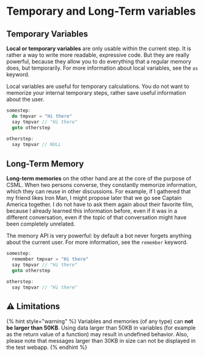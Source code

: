 # Temporary and Long-Term variables

## Temporary Variables

**Local or temporary variables** are only usable within the current step. It is rather a way to write more readable, expressive code. But they are really powerful, because they allow you to do everything that a regular memory does, but temporarily. For more information about local variables, see the `as` keyword.

Local variables are useful for temporary calculations. You do not want to memorize your internal temporary steps, rather save useful information about the user.

```cpp
somestep:
  do tmpvar = "Hi there"
  say tmpvar // "Hi there"
  goto otherstep
  
otherstep:
  say tmpvar // NULL
```

## Long-Term Memory

**Long-term memories** on the other hand are at the core of the purpose of CSML. When two persons converse, they constantly memorize information, which they can reuse in other discussions. For example, if I gathered that my friend likes Iron Man, I might propose later that we go see Captain America together. I do not have to ask them again about their favorite film, because I already learned this information before, even if it was in a different conversation, even if the topic of that conversation might have been completely unrelated.

The memory API is very powerful: by default a bot never forgets anything about the current user. For more information, see the `remember` keyword.

```cpp
somestep:
  remember tmpvar = "Hi there"
  say tmpvar // "Hi there"
  goto otherstep
  
otherstep:
  say tmpvar // "Hi there"
```

## ⚠️ Limitations

{% hint style="warning" %}
Variables and memories \(of any type\) can **not be larger than 50KB**. Using data larger than 50KB in variables \(for example as the return value of a function\) may result in undefined behavior. Also, please note that messages larger than 30KB in size can not be displayed in the test webapp.
{% endhint %}

